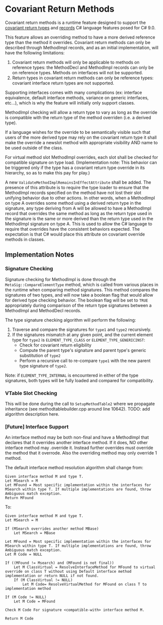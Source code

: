 # Covariant Return Methods

Covariant return methods is a runtime feature designed to support the [covariant return types](https://github.com/dotnet/csharplang/blob/master/proposals/covariant-returns.md) and [records](https://github.com/dotnet/csharplang/blob/master/proposals/records.md) C# language features posed for C# 9.0.

This feature allows an overriding method to have a more derived reference type than the method it overrides. Covariant return methods can only be described through MethodImpl records, and as an initial implementation, will have the following limitations:
1. Covariant return methods will only be applicable to methods on reference types: the MethodDecl and MethodImpl records can only be on reference types. Methods on interfaces will not be supported.
2. Return types in covariant return methods can only be reference types: covariant interface return types are not supported.

Supporting interfaces comes with many complications (ex: interface equivalence, default interface methods, variance on generic interfaces, etc...), which is why the feature will initially only support classes.

MethodImpl checking will allow a return type to vary as long as the override is compatible with the return type of the method overriden (i.e. a derived type).

If a language wishes for the override to be semantically visible such that users of the more derived type may rely on the covariant return type it shall make the override a newslot method with appropriate visibility AND name to be used outside of the class.

For virtual method slot MethodImpl overrides, each slot shall be checked for compatible signature on type load. (Implementation note: This behavior can be triggered only if the type has a covariant return type override in its hierarchy, so as to make this pay for play.)

A new `ValidateMethodImplRemainsInEffectAttribute` shall be added. The presence of this attribute is to require the type loader to ensure that the MethodImpl records specified on the method have not lost their slot unifying behavior due to other actions. In other words, when a MethodImpl on type A overrides some method using a derived return type in the signature, any type deriving from A will be allowed to have a MethodImpl record that overrides the same method as long as the return type used in the signature is the same or more derived than the return type used in the MethodImpl signature on type A. This is used to allow the C# language to require that overrides have the consistent behaviors expected. The expectation is that C# would place this attribute on covariant override methods in classes.

## Implementation Notes

### Signature Checking

Signature checking for MethodImpl is done through the `MetaSig::CompareElementType` method, which is called from various places in the runtime when comparing method signatures. This method compares the signatures of two types, and will now take a boolean flag that would allow for derived type checking behavior. The boolean flag will be set to `TRUE` appropriately during comparison of the return type signatures between a MethodImpl and MethodDecl records.

The type signature checking algorithm will perform the following:
1. Traverse and compare the signatures for `type1` and `type2` recursively.
2. If the signatures mismatch at any given point, and the current element type for `type2` is `ELEMENT_TYPE_CLASS` or `ELEMENT_TYPE_GENERICINST`:
    + Check for covariant return eligibility
    + Compute the parent type's signature and parent type's generic substitution of `type2`
    + Perform a recursive call to re-compare `type1` with the new parent type signature of `type2`.

Note: if `ELEMENT_TYPE_INTERNAL` is encountered in either of the type signatures, both types will be fully loaded and compared for compatibility.

### VTable Slot Checking

This will be done during the call to `SetupMethodTable2` where we propagate inheritance (see methodtablebuilder.cpp around line 10642). TODO: add algorithm description here.

### [Future] Interface Support

An interface method may be both non-final and have a MethodImpl that declares that it overrides another interface method. If it does, NO other interface method may .override it. Instead further overrides must override the method that it overrode. Also the overriding method may only override 1 method.

The default interface method resolution algorithm shall change from:
 
``` console
Given interface method M and type T.
Let MSearch = M
Let MFound = Most specific implementation within the interfaces for MSearch within type T. If multiple implementations are found, throw Ambiguous match exception.
Return MFound
```

To:

``` console
Given interface method M and type T.
Let MSearch = M

If (MSearch overrides another method MBase)
    Let MSearch = MBase

Let MFound = Most specific implementation within the interfaces for MSearch within type T. If multiple implementations are found, throw Ambiguous match exception.
Let M Code = NULL

If ((MFound != Msearch) and (MFound is not final))
    Let M ClassVirtual = ResolveInterfaceMethod for MFound to virtual override on class T without using Default interface method implementation or return NULL if not found.
    If (M ClassVirtual != NULL)
        Let M Code= ResolveVirtualMethod for MFound on class T to implementation method

If (M Code != NULL)
    Let M Code = MFound

Check M Code For signature <compatible-with> interface method M.

Return M Code
```

